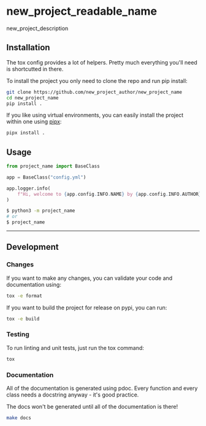# new_project_readable_name

new_project_description

## Installation

The tox config provides a lot of helpers. Pretty much everything you'll need is shortcutted in there.

To install the project you only need to clone the repo and run pip install:

```bash
git clone https://github.com/new_project_author/new_project_name
cd new_project_name
pip install .
```


If you like using virtual environments, you can easily install the project within one using [pipx](https://pypa.github.io/pipx/):

```bash
pipx install .
```

## Usage

```py
from project_name import BaseClass

app = BaseClass("config.yml")

app.logger.info(
    f"Hi, welcome to {app.config.INFO.NAME} by {app.config.INFO.AUTHOR}!"
)
```

```bash
$ python3 -m project_name
# or
$ project_name
```

---

## Development

### Changes

If you want to make any changes, you can validate your code and documentation using:

```bash
tox -e format
```

If you want to build the project for release on pypi, you can run:

```bash
tox -e build
```

### Testing

To run linting and unit tests, just run the tox command:

```bash
tox
```

### Documentation

All of the documentation is generated using pdoc. Every function and every class needs a docstring anyway - it's good practice.

The docs won't be generated until all of the documentation is there!

```bash
make docs
```